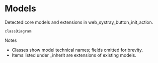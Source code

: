 # Models

Detected core models and extensions in web_systray_button_init_action.

```mermaid
classDiagram
```

Notes
- Classes show model technical names; fields omitted for brevity.
- Items listed under _inherit are extensions of existing models.
